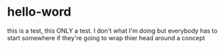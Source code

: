 # hello-word
this is a test, this ONLY a test.
I don't what I'm doing but everybody has to start somewhere if they're going to wrap thier head around a concept
